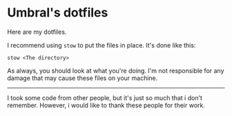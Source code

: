 # Umbral's dotfiles

Here are my dotfiles.

I recommend using `stow` to put the files in place.
It's done like this:

`stow <The directory>`

As always, you should look at what you're doing.
I'm not responsible for any damage that may cause
these files on your machine.

---

I took some code from other people, but it's just
so much that i don't remember. However, i would like
to thank these people for their work.
